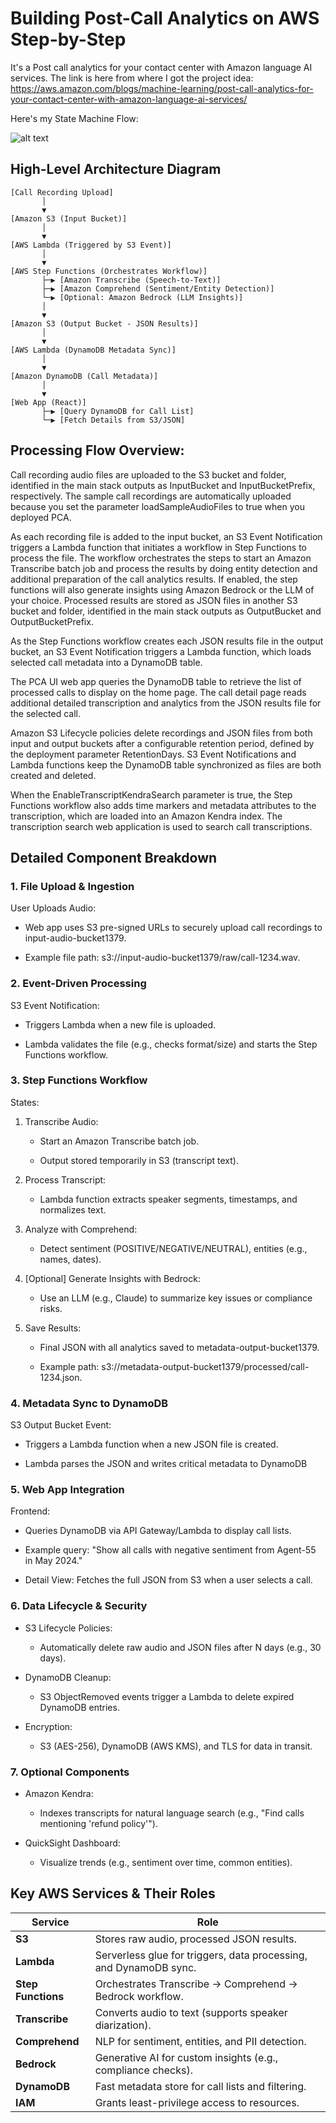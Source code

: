 # Building Post-Call Analytics on AWS Step-by-Step

It's a Post call analytics for your contact center with Amazon language AI services.  The link is here from where I got the project idea: https://aws.amazon.com/blogs/machine-learning/post-call-analytics-for-your-contact-center-with-amazon-language-ai-services/

Here's my State Machine Flow:


![alt text](image.png)

## High-Level Architecture Diagram

```plaintext
[Call Recording Upload]  
       │  
       ▼  
[Amazon S3 (Input Bucket)]  
       │  
       ▼  
[AWS Lambda (Triggered by S3 Event)]  
       │  
       ▼  
[AWS Step Functions (Orchestrates Workflow)]  
       ├─▶ [Amazon Transcribe (Speech-to-Text)]  
       ├─▶ [Amazon Comprehend (Sentiment/Entity Detection)]  
       └─▶ [Optional: Amazon Bedrock (LLM Insights)]  
       │  
       ▼  
[Amazon S3 (Output Bucket - JSON Results)]  
       │  
       ▼  
[AWS Lambda (DynamoDB Metadata Sync)]  
       │  
       ▼  
[Amazon DynamoDB (Call Metadata)]  
       │  
       ▼  
[Web App (React)]  
       ├─▶ [Query DynamoDB for Call List]  
       └─▶ [Fetch Details from S3/JSON]
```

## Processing Flow Overview:

Call recording audio files are uploaded to the S3 bucket and folder, identified in the main stack outputs as InputBucket and InputBucketPrefix, respectively. The sample call recordings are automatically uploaded because you set the parameter loadSampleAudioFiles to true when you deployed PCA.

As each recording file is added to the input bucket, an S3 Event Notification triggers a Lambda function that initiates a workflow in Step Functions to process the file. The workflow orchestrates the steps to start an Amazon Transcribe batch job and process the results by doing entity detection and additional preparation of the call analytics results.  If enabled, the step functions will also generate insights using Amazon Bedrock or the LLM of your choice. Processed results are stored as JSON files in another S3 bucket and folder, identified in the main stack outputs as OutputBucket and OutputBucketPrefix.

As the Step Functions workflow creates each JSON results file in the output bucket, an S3 Event Notification triggers a Lambda function, which loads selected call metadata into a DynamoDB table.

The PCA UI web app queries the DynamoDB table to retrieve the list of processed calls to display on the home page. The call detail page reads additional detailed transcription and analytics from the JSON results file for the selected call.

Amazon S3 Lifecycle policies delete recordings and JSON files from both input and output buckets after a configurable retention period, defined by the deployment parameter RetentionDays. S3 Event Notifications and Lambda functions keep the DynamoDB table synchronized as files are both created and deleted.

When the EnableTranscriptKendraSearch parameter is true, the Step Functions workflow also adds time markers and metadata attributes to the transcription, which are loaded into an Amazon Kendra index. The transcription search web application is used to search call transcriptions.

## Detailed Component Breakdown

### 1. File Upload & Ingestion
User Uploads Audio:

- Web app uses S3 pre-signed URLs to securely upload call recordings to input-audio-bucket1379.

- Example file path: s3://input-audio-bucket1379/raw/call-1234.wav.

### 2. Event-Driven Processing
S3 Event Notification:

- Triggers Lambda when a new file is uploaded.

- Lambda validates the file (e.g., checks format/size) and starts the Step Functions workflow.

### 3. Step Functions Workflow
States:

1. Transcribe Audio:

    - Start an Amazon Transcribe batch job.

    - Output stored temporarily in S3 (transcript text).

2. Process Transcript:

    - Lambda function extracts speaker segments, timestamps, and normalizes text.

3. Analyze with Comprehend:

    - Detect sentiment (POSITIVE/NEGATIVE/NEUTRAL), entities (e.g., names, dates).

4. [Optional] Generate Insights with Bedrock:

    - Use an LLM (e.g., Claude) to summarize key issues or compliance risks.

5. Save Results:

    - Final JSON with all analytics saved to metadata-output-bucket1379.

    - Example path: s3://metadata-output-bucket1379/processed/call-1234.json.

### 4. Metadata Sync to DynamoDB
S3 Output Bucket Event:

- Triggers a Lambda function when a new JSON file is created.

- Lambda parses the JSON and writes critical metadata to DynamoDB

### 5. Web App Integration
Frontend:

- Queries DynamoDB via API Gateway/Lambda to display call lists.

- Example query: "Show all calls with negative sentiment from Agent-55 in May 2024."

- Detail View: Fetches the full JSON from S3 when a user selects a call.

### 6. Data Lifecycle & Security
- S3 Lifecycle Policies:

    - Automatically delete raw audio and JSON files after N days (e.g., 30 days).

- DynamoDB Cleanup:

    - S3 ObjectRemoved events trigger a Lambda to delete expired DynamoDB entries.

- Encryption:

    - S3 (AES-256), DynamoDB (AWS KMS), and TLS for data in transit.

### 7. Optional Components
- Amazon Kendra:

    - Indexes transcripts for natural language search (e.g., "Find calls mentioning 'refund policy'").

- QuickSight Dashboard:

    - Visualize trends (e.g., sentiment over time, common entities).

## Key AWS Services & Their Roles

| **Service**     | **Role**                                                                 |
|------------------|-------------------------------------------------------------------------|
| **S3**          | Stores raw audio, processed JSON results.                               |
| **Lambda**       | Serverless glue for triggers, data processing, and DynamoDB sync.      |
| **Step Functions** | Orchestrates Transcribe → Comprehend → Bedrock workflow.             |
| **Transcribe**   | Converts audio to text (supports speaker diarization).                 |
| **Comprehend**   | NLP for sentiment, entities, and PII detection.                        |
| **Bedrock**      | Generative AI for custom insights (e.g., compliance checks).           |
| **DynamoDB**     | Fast metadata store for call lists and filtering.                      |
| **IAM**          | Grants least-privilege access to resources.                            |
